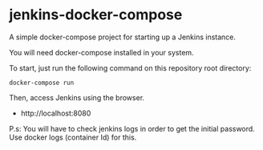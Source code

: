 # jenkins-docker-compose
A simple docker-compose project for starting up a Jenkins instance.

You will need docker-compose installed in your system.

To start, just run the following command on this repository root directory:

```
docker-compose run 
```

Then, access Jenkins using the browser.

- http://localhost:8080

P.s: You will have to check jenkins logs in order to get the initial password. Use docker logs (container Id) for this.
